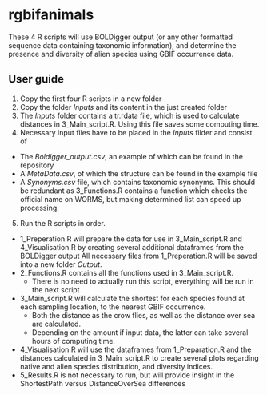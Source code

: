 # rgbifanimals
These 4 R scripts will use BOLDigger output (or any other formatted sequence data containing taxonomic information), and determine the presence and diversity of alien species using GBIF occurrence data.

## User guide
1. Copy the first four R scripts in a new folder
2. Copy the folder _Inputs_ and its content in the just created folder
3. The _Inputs_ folder contains a tr.rdata file, which is used to calculate distances in 3_Main_script.R. Using this file saves some computing time.
4. Necessary input files have to be placed in the _Inputs_ filder and consist of
  - The _Boldigger_output.csv_, an example of which can be found in the repository
  - A _MetaData.csv_, of which the structure can be found in the example file
  - A _Synonyms.csv_ file, which contains taxonomic synonyms. This should be redundant as 3_Functions.R contains a function which checks the official name on WORMS, but making determined list can speed up processing.
5. Run the R scripts in order.
  - 1_Preperation.R will prepare the data for use in 3_Main_script.R and 4_Visualisation.R by creating several additional dataframes from the BOLDigger output
    All necessary files from 1_Preperation.R will be saved into a new folder _Output_.
  - 2_Functions.R contains all the functions used in 3_Main_script.R.
    - There is no need to actually run this script, everything will be run in the next script
  - 3_Main_script.R will calculate the shortest for each species found at each sampling location, to the nearest GBIF occurrence. 
    - Both the distance as the crow flies, as well as the distance over sea are calculated.
    - Depending on the amount if input data, the latter can take several hours of computing time.
  - 4_Visualisation.R will use the dataframes from 1_Preparation.R and the distances calculated in 3_Main_script.R to create several plots regarding native and alien species distribution, and diversity indices.
  - 5_Results.R is not necessary to run, but will provide insight in the ShortestPath versus DistanceOverSea differences
